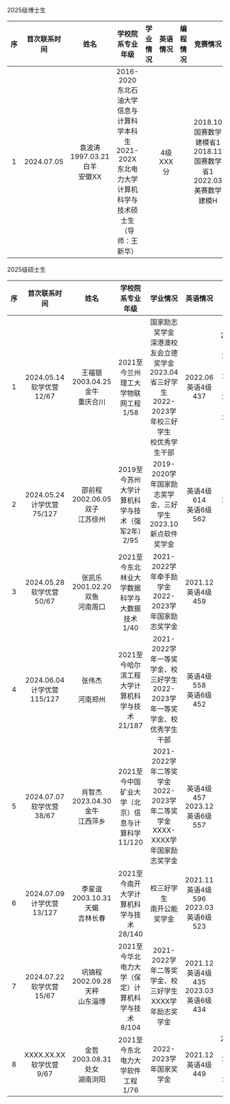 2025级博士生

序|首次联系时间|姓名|学校院系专业年级|学业情况|英语情况|编程情况|竞赛情况
:-:|:-:|:-:|:-:|:-:|:-:|:-:|:-:
1|2024.07.05|袁波涛<BR>1997.03.21白羊<BR>安徽XX|2016-2020东北石油大学信息与计算科学本科生<BR>2021-202X东北电力大学计算机科学与技术硕士生（导师：王新华）||4级XXX分||2018.10国赛数学建模省1<BR>2018.11国赛数学省1<BR>2022.03美赛数学建模H

2025级硕士生

序|首次联系时间|姓名|学校院系专业年级|学业情况|英语情况|编程情况|竞赛情况
:-:|:-:|:-:|:-:|:-:|:-:|:-:|:-:
1|2024.05.14<BR>软学优营12/67|王福银<BR>2003.04.25金牛<BR>重庆合川|2021至今兰州理工大学物联网工程1/58|国家励志奖学金<BR>深港澳校友会立德奖学金<BR>2023.04省三好学生<BR>2022-2023学年校三好学生<BR>校优秀学生干部|2022.06英语4级437|2023.06ICPC邀请赛银牌<BR>2023.06蓝桥杯国3<BR>2023.04蓝桥杯大赛省1<BR>2024.04蓝桥杯省1<BR>2024.04天梯赛团体国3、团队省1|2023.11国赛数学建模国2<BR>2024.01国赛数学建模省特
2|2024.05.24<BR>计学优营75/127|邵前程<BR>2002.06.05双子<BR>江苏徐州|2019至今苏州大学计算机科学与技术（强军2年）2/95|2019-2020学年国家励志奖学金、三好学生<BR>2023.10新点软件奖学金|英语4级614<BR>英语6级562|2024.04蓝桥杯省1
3|2024.05.28<BR>软学优营50/67|张凯乐<BR>2001.02.20双鱼<BR>河南周口|2021至今东北林业大学数据科学与大数据技术1/40|2021-2022学年牵手励学金<BR>2022-2023学年国家励志奖学金|2021.12英语4级459||电子商务三创赛省1
4|2024.06.04<BR>计学优营115/127|张伟杰<BR><BR>河南郑州|2021至今哈尔滨工程大学计算机科学与技术21/187|2021-2022学年一等奖学金、校三好学生<BR>2022-2023学年一等奖学金、校优秀学生干部|英语4级558<BR>英语6级452||2023.12国赛数学建模省1<BR>2024.05计算机设计大赛省1
5|2024.07.07<BR>软学优营38/67|肖智杰<BR>2023.04.30金牛<BR>江西萍乡|2021至今中国矿业大学（北京）信息与计算科学11/120|2021-2022学年二等奖学金<BR>2022-2023学年二等奖学金<BR>XXXX-XXXX学年国家励志奖学金|英语4级457<BR>2023.12英语6级557||2023.09国赛数学建模省1
6|2024.07.09<BR>计学优营13/127|李星谊<BR>2003.10.31天蝎<BR>吉林长春|2021至今南开大学计算机科学与技术28/140|校三好学生<BR>南开公能奖学金|2021.11英语4级596<BR>2023.03英语6级523||2022.07国赛数学省1
7|2024.07.22<BR>软学优营15/67|巩锦程<BR>2002.09.28天秤<BR>山东淄博|2021至今华北电力大学（保定）计算机科学与技术8/104|2021-2022学年二等奖学金、校三好学生<BR>XXXX学年励志奖学金|2021.12英语4级435<BR>2023.03英语6级434||2024.XX美赛数学建模M（2人组队）
8|XXXX.XX.XX<BR>软学优营9/67|金哲<BR>2003.08.31处女<BR>湖南浏阳|2021至今东北电力大学软件工程1/76|2022-2023学年国家奖学金|2021.12英语4级449|2024.05ICPC邀请赛铜牌<BR>2024.04蓝桥杯省1<BR>2024.04天梯赛团体国3|2023.12国赛数学建模省1
